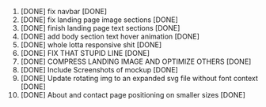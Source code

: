 1. [DONE] fix navbar [DONE]
2. [DONE] fix landing page image sections [DONE]
3. [DONE] finish landing page text sections [DONE]
4. [DONE] add body section text hover animation [DONE]
5. [DONE] whole lotta responsive shit [DONE]
6. [DONE] FIX THAT STUPID LINE [DONE]
7. [DONE] COMPRESS LANDING IMAGE AND OPTIMIZE OTHERS [DONE]
8. [DONE] Include Screenshots of mockup [DONE]
9. [DONE] Update rotating img to an expanded svg file without font context [DONE]
10. [DONE] About and contact page positioning on smaller sizes [DONE]